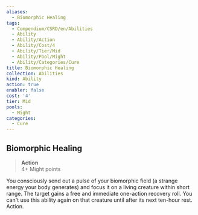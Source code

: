 ```yaml
---
aliases:
  - Biomorphic Healing
tags:
  - Compendium/CSRD/en/Abilities
  - Ability
  - Ability/Action
  - Ability/Cost/4
  - Ability/Tier/Mid
  - Ability/Pool/Might
  - Ability/Categories/Cure
title: Biomorphic Healing
collection: Abilities
kind: Ability
action: true
enabler: false
cost: '4'
tier: Mid
pools:
  - Might
categories:
  - Cure
---
```

## Biomorphic Healing  
>**Action**  
>4+ Might points
  
You consciously send out a pulse of your biomorphic field (a strange energy your body generates) and focus it on a living creature within short range. The target gains a free and immediate one-action recovery roll. You can't use this ability again on that creature until after its next ten-hour rest. Action.